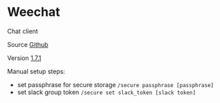 # Weechat

Chat client

Source [Github](https://github.com/weechat/weechat)

Version [1.7.1](https://github.com/weechat/weechat/releases/tag/v1.7.1)

Manual setup steps:
- set passphrase for secure storage `/secure passphrase [passphrase]`
- set slack group token `/secure set slack_token [slack token]`
